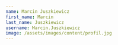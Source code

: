 ```yaml
---
name: Marcin Juszkiewicz
first_name: Marcin
last_name: Juszkiewicz
username: Marcin.Juszkiewicz
image: /assets/images/content/profil.jpg
---
```

